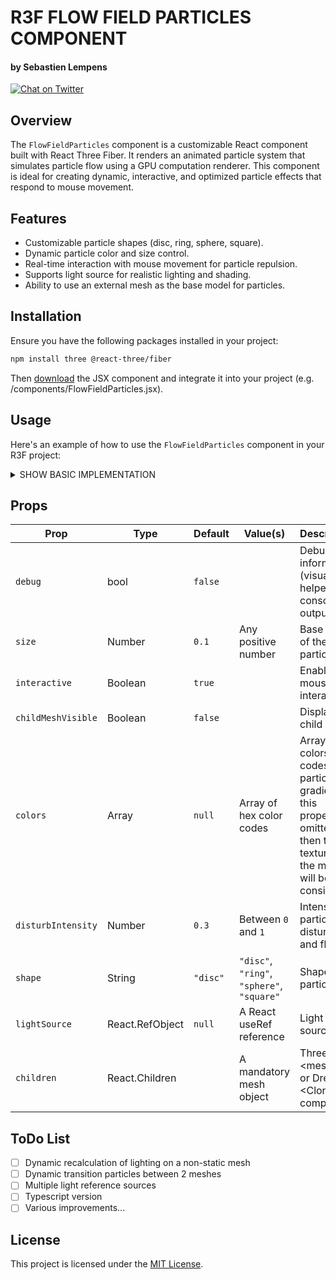 # R3F FLOW FIELD PARTICLES COMPONENT
#### by Sebastien Lempens

<a href="https://x.com/s_lempens" target="_blank">
    <img src="https://img.shields.io/twitter/follow/s_lempens?style=for-the-badge&logo=x" alt="Chat on Twitter">
</a>

## Overview
The `FlowFieldParticles` component is a customizable React component built with React Three Fiber. It renders an animated particle system that simulates particle flow using a GPU computation renderer. This component is ideal for creating dynamic, interactive, and optimized particle effects that respond to mouse movement.

## Features
- Customizable particle shapes (disc, ring, sphere, square).
- Dynamic particle color and size control.
- Real-time interaction with mouse movement for particle repulsion.
- Supports light source for realistic lighting and shading.
- Ability to use an external mesh as the base model for particles.

## Installation
Ensure you have the following packages installed in your project:
```bash
npm install three @react-three/fiber
```
Then [download](https://gist.github.com/sebastien-lempens/f9318c430500e4ac9b7160a0322db4d6) the JSX component and integrate it into your project (e.g. /components/FlowFieldParticles.jsx). 

## Usage
Here's an example of how to use the `FlowFieldParticles` component in your R3F project:
<details>
  <summary>SHOW BASIC IMPLEMENTATION</summary>

```jsx
import React from 'react';
import { Canvas } from '@react-three/fiber';
import { FlowFieldParticles } from './components/FlowFieldParticles';

function App() {
  return (
    <Canvas>
      <FlowFieldParticles>
        <mesh position={[1,0,-1]}>
          <boxGeometry args={[1, 1, 1, 10, 10, 10]} />
          <meshStandardMaterial color="blue" />
        </mesh>
      </FlowFieldParticles>
    </Canvas>
  );
}
export default App;
```

</details>

## Props
| Prop              | Type     | Default   | Value(s)                                  | Description |
|-------------------|----------|-----------|-------------------------------------------|-------------|
| `debug`            | bool   | `false`     |                                          | Debugging information (visual helpers, console.log outputs...) |
| `size`            | Number   | `0.1`     | Any positive number                       | Base size of the particles. |
| `interactive`     | Boolean  | `true`    |                                           | Enables mouse interaction |
| `childMeshVisible`     | Boolean  | `false`    |                                           | Display the child Mesh |
| `colors`          | Array    | `null`    | Array of hex color codes                  | Array of 2 colors hex codes for particle gradients. If this property is omitted, then the texture of the mesh will be considered. |
| `disturbIntensity`| Number   | `0.3`     | Between `0` and `1`                       | Intensity of particle disturbance and flow. |
| `shape`           | String   | `"disc"`  | `"disc"`, `"ring"`, `"sphere"`, `"square"`| Shape of particle |
| `lightSource`     | React.RefObject   | `null`    | A React useRef reference | Light source |
| `children`     | React.Children   |    | A mandatory mesh object | Threejs \<mesh /> or Drei \<Clone /> component |

## ToDo List

- [ ] Dynamic recalculation of lighting on a non-static mesh
- [ ] Dynamic transition particles between 2 meshes
- [ ] Multiple light reference sources
- [ ] Typescript version
- [ ] Various improvements...

## License

This project is licensed under the [MIT License](https://opensource.org/licenses/MIT).
